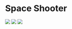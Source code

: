 # Space Shooter

![](https://github.com/CormacKrum/blob/master/ss1.png)
![](https://github.com/CormacKrum/blob/master/ss2.png)
![](https://github.com/CormacKrum/blob/master/ss3.png)